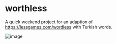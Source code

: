 # worthless

A quick weekend project for an adaption of https://lessgames.com/wordless with Turkish words.

![image](https://github.com/cemreyavuz/worthless/assets/26118454/4a554c80-3a0a-4a6d-9322-c25cd6023f5b)
